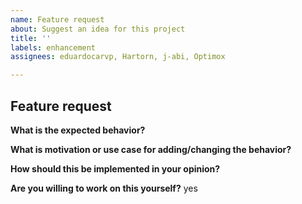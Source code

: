 ```yaml
---
name: Feature request
about: Suggest an idea for this project
title: ''
labels: enhancement
assignees: eduardocarvp, Hartorn, j-abi, Optimox

---
```


<!-- Please don't delete this template or we'll close your issue -->

## Feature request


**What is the expected behavior?**


**What is motivation or use case for adding/changing the behavior?**


**How should this be implemented in your opinion?**


**Are you willing to work on this yourself?**
yes

